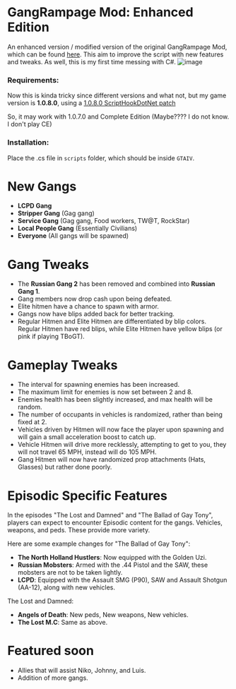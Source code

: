# GangRampage Mod: Enhanced Edition

An enhanced version / modified version of the original GangRampage Mod, which can be found [here](https://www.gtainside.com/en/gta4/mods/189518-gangrampage-mod/). This aim to improve the script with new features and tweaks. As well, this is my first time messing with C#.
![image](https://github.com/CombineSlayer24/GTAIV-GangRampage-Modified/assets/82725572/0766c5f1-7874-4185-bac4-f5e528629dbc)

### Requirements:
Now this is kinda tricky since different versions and what not, but my game version is **1.0.8.0**, using a [1.0.8.0 ScriptHookDotNet patch](https://gtaforums.com/topic/946154-release-gtaiv-net-scripthook-v1718-support-for-gta-iv-1080-and-eflc-1130-by-arinc9-zolika1351/)

So, it may work with 1.0.7.0 and Complete Edition (Maybe???? I do not know. I don't play CE)

### Installation:
Place the .cs file in `scripts` folder, which should be inside `GTAIV`.

# New Gangs
- **LCPD Gang**
- **Stripper Gang** (Gag gang)
- **Service Gang** (Gag gang, Food workers, TW@T, RockStar)
- **Local People Gang** (Essentially Civilians)
- **Everyone** (All gangs will be spawned)

# Gang Tweaks
- The **Russian Gang 2** has been removed and combined into **Russian Gang 1**.
- Gang members now drop cash upon being defeated.
- Elite hitmen have a chance to spawn with armor.
- Gangs now have blips added back for better tracking.
- Regular Hitmen and Elite Hitmen are differentiated by blip colors. Regular Hitmen have red blips, while Elite Hitmen have yellow blips (or pink if playing TBoGT).

# Gameplay Tweaks
- The interval for spawning enemies has been increased.
- The maximum limit for enemies is now set between 2 and 8.
- Enemies health has been slightly increased, and max health will be random.
- The number of occupants in vehicles is randomized, rather than being fixed at 2.
- Vehicles driven by Hitmen will now face the player upon spawning and will gain a small acceleration boost to catch up.
- Vehicle Hitmen will drive more recklessly, attempting to get to you, they will not travel 65 MPH, instead will do 105 MPH.
- Gang Hitmen will now have randomized prop attachments (Hats, Glasses) but rather done poorly.

# Episodic Specific Features
In the episodes "The Lost and Damned" and "The Ballad of Gay Tony", players can expect to encounter Episodic content for the gangs. Vehicles, weapons, and peds. These provide more variety.

Here are some example changes for "The Ballad of Gay Tony":
- **The North Holland Hustlers**: Now equipped with the Golden Uzi.
- **Russian Mobsters**: Armed with the .44 Pistol and the SAW, these mobsters are not to be taken lightly.
- **LCPD**: Equipped with the Assault SMG (P90), SAW and Assault Shotgun (AA-12), along with new vehicles.
  
The Lost and Damned:
- **Angels of Death**: New peds, New weapons, New vehicles.
- **The Lost M.C**: Same as above.

# Featured soon
- Allies that will assist Niko, Johnny, and Luis.
- Addition of more gangs.
